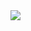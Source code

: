 <img src="https://github-readme-stats.vercel.app/api?username=RC-14&count_private=true&show_icons=true&bg_color=0d1117&title_color=c9d1d9&text_color=c9d1d9&icon_color=1f6feb&hide_border=true">
